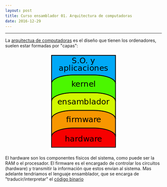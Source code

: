 ```yaml
---
layout: post
title: Curso ensamblador 01. Arquitectura de computadoras    
date: 2016-12-29
---
```

--------------------
La [arquitectua de computadoras](https://es.wikipedia.org/wiki/Arquitectura_de_computadoras) es el diseño que tienen los ordenadores, suelen estar formadas por "capas":

<p align="center">
  <img src="/images/capas-arquitectura-computadoras.png"/>
</p>

El hardware son los componentes físicos del sistema, como puede ser la RAM o el procesador. El firmware es el encargado de controlar los circuitos (hardware) y transmitir la información que estos envian al sistema. Mas adelante tendriamos el lenguaje ensamblador, que se encarga de "traducir/interpretar" el [código binario](https://es.wikipedia.org/wiki/C%C3%B3digo_binario) 
